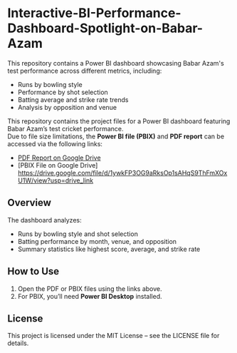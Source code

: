 # Interactive-BI-Performance-Dashboard-Spotlight-on-Babar-Azam


This repository contains a Power BI dashboard showcasing Babar Azam's test performance across different metrics, including:
- Runs by bowling style
- Performance by shot selection
- Batting average and strike rate trends
- Analysis by opposition and venue

This repository contains the project files for a Power BI dashboard featuring Babar Azam’s test cricket performance.  
Due to file size limitations, the **Power BI file (PBIX)** and **PDF report** can be accessed via the following links:

- [PDF Report on Google Drive](https://drive.google.com/file/d/1g0VRT5xT-4yoQE0PYzeKKh5pHPSe-mQv/view?usp=drive_link)
- [PBIX File on Google Drive] https://drive.google.com/file/d/1ywkFP3OG9aRksOp1sAHqS9ThFmXOxU1W/view?usp=drive_link

## Overview
The dashboard analyzes:
- Runs by bowling style and shot selection
- Batting performance by month, venue, and opposition
- Summary statistics like highest score, average, and strike rate

## How to Use
1. Open the PDF or PBIX files using the links above.
2. For PBIX, you’ll need **Power BI Desktop** installed.

## License
This project is licensed under the MIT License – see the LICENSE file for details.
